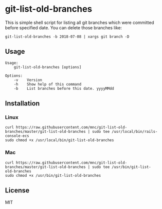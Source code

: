 # git-list-old-branches
This is simple shell script for listing all git branches which were committed before specified date.
You can delete those branches like:

```shell
git-list-old-branches -b 2018-07-08 | xargs git branch -D
```

## Usage

```
Usage:
    git-list-old-branches [options]

Options:
    -v    Version
    -h    Show help of this command
    -b    List branches before this date. yyyyMMdd
```

## Installation

### Linux

```shell
curl https://raw.githubusercontent.com/mnc/git-list-old-branches/master/git-list-old-branches | sudo tee /usr/local/bin/rails-console-ecs
sudo chmod +x /usr/local/bin/git-list-old-branches
```

### Mac

```shell
curl https://raw.githubusercontent.com/mnc/git-list-old-branches/master/git-list-old-branches | sudo tee /usr/bin/git-list-old-branches
sudo chmod +x /usr/bin/git-list-old-branches
```

## License
MIT
